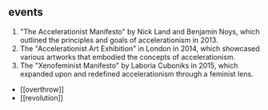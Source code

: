 ## events
1. "The Accelerationist Manifesto" by Nick Land and Benjamin Noys, which outlined the principles and goals of accelerationism in 2013.
2. The "Accelerationist Art Exhibition" in London in 2014, which showcased various artworks that embodied the concepts of accelerationism.
3. The "Xenofeminist Manifesto" by Laboria Cuboniks in 2015, which expanded upon and redefined accelerationism through a feminist lens.


- [[overthrow]]
- [[revolution]]